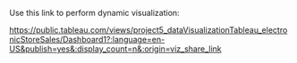 Use this link to perform dynamic visualization:

https://public.tableau.com/views/project5_dataVisualizationTableau_electronicStoreSales/Dashboard1?:language=en-US&publish=yes&:display_count=n&:origin=viz_share_link
